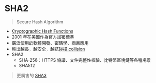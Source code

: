 # SHA2
> Secure Hash Algorithm 

- [Cryptographic Hash Functions](Cryptographic%20Hash%20Functions.md)
- 2001 年在美國作為官方加密標準
- 廣泛使用於軟體開發、密碼學、商業應用
- 輸出越長，越安全，越抗[碰撞 collision](碰撞%20collision.md)
- SHA2
	- SHA-256：HTTPS 協議、文件完整性校驗、比特幣區塊鏈等各種場景
	- SHA512


> 更厲害的 [SHA3](SHA3.md)